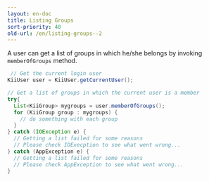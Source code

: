 ```yaml
---
layout: en-doc
title: Listing Groups
sort-priority: 40
old-url: /en/listing-groups--2
---
```

A user can get a list of groups in which he/she belongs by invoking `memberOfGroups` method.


```java
 // Get the current login user
KiiUser user = KiiUser.getCurrentUser();

// Get a list of groups in which the current user is a member
try{
  List<KiiGroup> mygroups = user.memberOfGroups();
  for (KiiGroup group : mygroups) {
    // do something with each group
  }  
} catch (IOException e) {
  // Getting a list failed for some reasons
  // Please check IOExecption to see what went wrong...
} catch (AppException e) {
  // Getting a list failed for some reasons
  // Please check AppException to see what went wrong...
}
```
